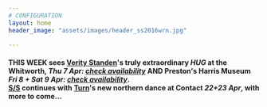 ```yaml
---
# CONFIGURATION
layout: home
header_image: "assets/images/header_ss2016wrn.jpg"

---
```

#### THIS WEEK sees [Verity Standen](/current/2016-springsummer/standen)'s truly extraordinary *HUG* at the Whitworth, *Thu 7 Apr: <a href="http://www.wegottickets.com/wordofwarning" target="_blank">check availability</a>* AND Preston's Harris Museum *Fri 8 + Sat 9 Apr: <a href="http://www.eventbrite.co.uk/o/harris-museum-amp-art-gallery-4265632867" target="_blank">check availability</a>*.<br>[S/S](/current/2016-springsummer) continues with [Turn](/current/2016-turn)'s new northern dance at Contact *22+23 Apr*, with more to come…
